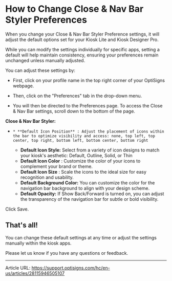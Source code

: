 # How to Change Close & Nav Bar Styler Preferences

When you change your Close & Nav Bar Styler Preference settings, it will adjust the default options set for your Kiosk Lite and Kiosk Designer Pro.

While you can modify the settings individually for specific apps, setting a default will help maintain consistency, ensuring your preferences remain unchanged unless manually adjusted.

You can adjust these settings by:

  * First, click on your profile name in the top right corner of your OptiSigns webpage.
  * Then, click on the "Preferences" tab in the drop-down menu.





  * You will then be directed to the Preferences page. To access the Close & Nav Bar settings, scroll down to the bottom of the page.





**Close & Nav Bar Styler:**

  *     * **Default Icon Position** : Adjust the placement of icons within the bar to optimize visibility and access: none, top left, top center, top right, bottom left, bottom center, bottom right
    * **Default Icon Style:** Select from a variety of icon designs to match your kiosk's aesthetic: Default, Outline, Solid, or Thin
    * **Default Icon Color** : Customize the color of your icons to complement your brand or theme.
    * **Default Icon Size** : Scale the icons to the ideal size for easy recognition and usability.
    * **Default Background Color:** You can customize the color for the navigation bar background to align with your design scheme.
    * **Default Opacity:** If Show Back/Forward is turned on, you can adjust the transparency of the navigation bar for subtle or bold visibility.



Click Save.

## **That's all!**

You can change these default settings at any time or adjust the settings manually within the kiosk apps.

Please let us know if you have any questions or feedback.

---
Article URL: https://support.optisigns.com/hc/en-us/articles/28115946505107
